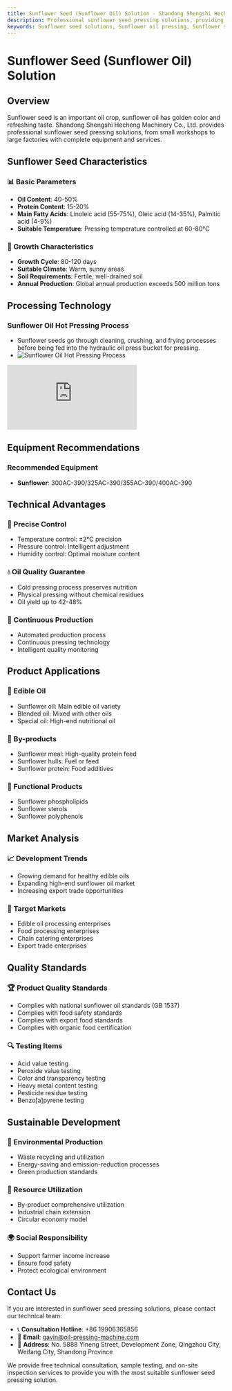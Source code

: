 ```yaml
---
title: Sunflower Seed (Sunflower Oil) Solution - Shandong Shengshi Hecheng Machinery Co., Ltd.
description: Professional sunflower seed pressing solutions, providing sunflower oil processing equipment and technical services, oil content 40-50%, using hot pressing process to ensure oil yield, from small workshops to large factories with complete equipment and services.
keywords: Sunflower seed solutions, Sunflower oil pressing, Sunflower seed processing equipment, Sunflower oil production line, Sunflower oil hot pressing process, Sunflower seed oil press, Sunflower oil extraction, Sunflower seed oilseed processing, Sunflower oil pressing equipment, Sunflower oil production equipment, Sunflower oil processing plant
---
```


# Sunflower Seed (Sunflower Oil) Solution

## Overview

Sunflower seed is an important oil crop, sunflower oil has golden color and refreshing taste. Shandong Shengshi Hecheng Machinery Co., Ltd. provides professional sunflower seed pressing solutions, from small workshops to large factories with complete equipment and services.

## Sunflower Seed Characteristics

### 📊 Basic Parameters
- **Oil Content**: 40-50%
- **Protein Content**: 15-20%
- **Main Fatty Acids**: Linoleic acid (55-75%), Oleic acid (14-35%), Palmitic acid (4-9%)
- **Suitable Temperature**: Pressing temperature controlled at 60-80℃

### 🌱 Growth Characteristics
- **Growth Cycle**: 80-120 days
- **Suitable Climate**: Warm, sunny areas
- **Soil Requirements**: Fertile, well-drained soil
- **Annual Production**: Global annual production exceeds 500 million tons

## Processing Technology

### Sunflower Oil Hot Pressing Process
- Sunflower seeds go through cleaning, crushing, and frying processes before being fed into the hydraulic oil press bucket for pressing.
- ![Sunflower Oil Hot Pressing Process](/images/葵花籽热榨工艺概览_An%20Overview%20of%20the%20Hot%20Pressing%20Process%20of%20Sunflower%20seeds.png)

<div class="video-container">
  <iframe src="https://www.youtube.com/embed/qBI23dYcG2I" frameborder="0" allow="accelerometer; autoplay; clipboard-write; encrypted-media; gyroscope; picture-in-picture" allowfullscreen></iframe>
</div>

## Equipment Recommendations

### Recommended Equipment
- **Sunflower**: 300AC-390/325AC-390/355AC-390/400AC-390

## Technical Advantages

### 🎯 Precise Control
- Temperature control: ±2℃ precision
- Pressure control: Intelligent adjustment
- Humidity control: Optimal moisture content

### 💧 Oil Quality Guarantee
- Cold pressing process preserves nutrition
- Physical pressing without chemical residues
- Oil yield up to 42-48%

### 🔄 Continuous Production
- Automated production process
- Continuous pressing technology
- Intelligent quality monitoring

## Product Applications

### 🍳 Edible Oil
- Sunflower oil: Main edible oil variety
- Blended oil: Mixed with other oils
- Special oil: High-end nutritional oil

### 🥛 By-products
- Sunflower meal: High-quality protein feed
- Sunflower hulls: Fuel or feed
- Sunflower protein: Food additives

### 💊 Functional Products
- Sunflower phospholipids
- Sunflower sterols
- Sunflower polyphenols

## Market Analysis

### 📈 Development Trends
- Growing demand for healthy edible oils
- Expanding high-end sunflower oil market
- Increasing export trade opportunities

### 🎯 Target Markets
- Edible oil processing enterprises
- Food processing enterprises
- Chain catering enterprises
- Export trade enterprises

## Quality Standards

### 🏆 Product Quality Standards
- Complies with national sunflower oil standards (GB 1537)
- Complies with food safety standards
- Complies with export food standards
- Complies with organic food certification

### 🔍 Testing Items
- Acid value testing
- Peroxide value testing
- Color and transparency testing
- Heavy metal content testing
- Pesticide residue testing
- Benzo[a]pyrene testing

## Sustainable Development

### 🌱 Environmental Production
- Waste recycling and utilization
- Energy-saving and emission-reduction processes
- Green production standards

### 🔄 Resource Utilization
- By-product comprehensive utilization
- Industrial chain extension
- Circular economy model

### 🌍 Social Responsibility
- Support farmer income increase
- Ensure food safety
- Protect ecological environment

## Contact Us

If you are interested in sunflower seed pressing solutions, please contact our technical team:

- 📞 **Consultation Hotline**: +86 19906365856
- 📧 **Email**: gavin@oil-pressing-machine.com
- 📍 **Address**: No. 5888 Yineng Street, Development Zone, Qingzhou City, Weifang City, Shandong Province

We provide free technical consultation, sample testing, and on-site inspection services to provide you with the most suitable sunflower seed pressing solution.